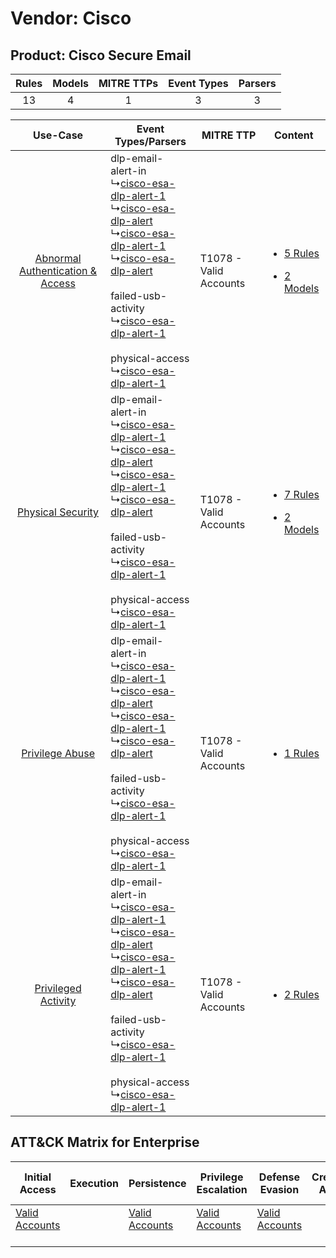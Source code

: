 Vendor: Cisco
=============
Product: Cisco Secure Email
---------------------------
| Rules | Models | MITRE TTPs | Event Types | Parsers |
|:-----:|:------:|:----------:|:-----------:|:-------:|
|  13   |   4    |     1      |      3      |    3    |

|    Use-Case    | Event Types/Parsers    | MITRE TTP    | Content    |
|:----:| ---- | ---- | ---- |
| [Abnormal Authentication & Access](../../../UseCases/uc_abnormal_authentication_&_access.md) |  dlp-email-alert-in<br> ↳[cisco-esa-dlp-alert-1](Ps/pC_ciscoesadlpalert1.md)<br> ↳[cisco-esa-dlp-alert](Ps/pC_ciscoesadlpalert.md)<br> ↳[cisco-esa-dlp-alert-1](Ps/pC_ciscoesadlpalert1.md)<br> ↳[cisco-esa-dlp-alert](Ps/pC_ciscoesadlpalert.md)<br><br> failed-usb-activity<br> ↳[cisco-esa-dlp-alert-1](Ps/pC_ciscoesadlpalert1.md)<br><br> physical-access<br> ↳[cisco-esa-dlp-alert-1](Ps/pC_ciscoesadlpalert1.md)<br> | T1078 - Valid Accounts<br> | [<ul><li>5 Rules</li></ul><ul><li>2 Models</li></ul>](RM/r_m_cisco_cisco_secure_email_Abnormal_Authentication_&_Access.md) |
|    [Physical Security](../../../UseCases/uc_physical_security.md)    |  dlp-email-alert-in<br> ↳[cisco-esa-dlp-alert-1](Ps/pC_ciscoesadlpalert1.md)<br> ↳[cisco-esa-dlp-alert](Ps/pC_ciscoesadlpalert.md)<br> ↳[cisco-esa-dlp-alert-1](Ps/pC_ciscoesadlpalert1.md)<br> ↳[cisco-esa-dlp-alert](Ps/pC_ciscoesadlpalert.md)<br><br> failed-usb-activity<br> ↳[cisco-esa-dlp-alert-1](Ps/pC_ciscoesadlpalert1.md)<br><br> physical-access<br> ↳[cisco-esa-dlp-alert-1](Ps/pC_ciscoesadlpalert1.md)<br> | T1078 - Valid Accounts<br> | [<ul><li>7 Rules</li></ul><ul><li>2 Models</li></ul>](RM/r_m_cisco_cisco_secure_email_Physical_Security.md)    |
|    [Privilege Abuse](../../../UseCases/uc_privilege_abuse.md)    |  dlp-email-alert-in<br> ↳[cisco-esa-dlp-alert-1](Ps/pC_ciscoesadlpalert1.md)<br> ↳[cisco-esa-dlp-alert](Ps/pC_ciscoesadlpalert.md)<br> ↳[cisco-esa-dlp-alert-1](Ps/pC_ciscoesadlpalert1.md)<br> ↳[cisco-esa-dlp-alert](Ps/pC_ciscoesadlpalert.md)<br><br> failed-usb-activity<br> ↳[cisco-esa-dlp-alert-1](Ps/pC_ciscoesadlpalert1.md)<br><br> physical-access<br> ↳[cisco-esa-dlp-alert-1](Ps/pC_ciscoesadlpalert1.md)<br> | T1078 - Valid Accounts<br> | [<ul><li>1 Rules</li></ul>](RM/r_m_cisco_cisco_secure_email_Privilege_Abuse.md)    |
|    [Privileged Activity](../../../UseCases/uc_privileged_activity.md)    |  dlp-email-alert-in<br> ↳[cisco-esa-dlp-alert-1](Ps/pC_ciscoesadlpalert1.md)<br> ↳[cisco-esa-dlp-alert](Ps/pC_ciscoesadlpalert.md)<br> ↳[cisco-esa-dlp-alert-1](Ps/pC_ciscoesadlpalert1.md)<br> ↳[cisco-esa-dlp-alert](Ps/pC_ciscoesadlpalert.md)<br><br> failed-usb-activity<br> ↳[cisco-esa-dlp-alert-1](Ps/pC_ciscoesadlpalert1.md)<br><br> physical-access<br> ↳[cisco-esa-dlp-alert-1](Ps/pC_ciscoesadlpalert1.md)<br> | T1078 - Valid Accounts<br> | [<ul><li>2 Rules</li></ul>](RM/r_m_cisco_cisco_secure_email_Privileged_Activity.md)    |

ATT&CK Matrix for Enterprise
----------------------------
| Initial Access                                                      | Execution | Persistence                                                         | Privilege Escalation                                                | Defense Evasion                                                     | Credential Access | Discovery | Lateral Movement | Collection | Command and Control | Exfiltration | Impact |
| ------------------------------------------------------------------- | --------- | ------------------------------------------------------------------- | ------------------------------------------------------------------- | ------------------------------------------------------------------- | ----------------- | --------- | ---------------- | ---------- | ------------------- | ------------ | ------ |
| [Valid Accounts](https://attack.mitre.org/techniques/T1078)<br><br> |           | [Valid Accounts](https://attack.mitre.org/techniques/T1078)<br><br> | [Valid Accounts](https://attack.mitre.org/techniques/T1078)<br><br> | [Valid Accounts](https://attack.mitre.org/techniques/T1078)<br><br> |                   |           |                  |            |                     |              |        |